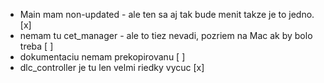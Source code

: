 - Main mam non-updated - ale ten sa aj tak bude menit takze je to jedno. [x]
- nemam tu cet_manager - ale to tiez nevadi, pozriem na Mac ak by bolo treba [ ]
- dokumentaciu nemam prekopirovanu [ ]
- dlc_controller je tu len velmi riedky vycuc [x]


